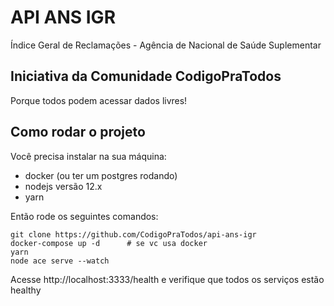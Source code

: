 # API ANS IGR

Índice Geral de Reclamações - Agência de Nacional de Saúde Suplementar

## Iniciativa da Comunidade CodigoPraTodos

Porque todos podem acessar dados livres!

## Como rodar o projeto

Você precisa instalar na sua máquina:
- docker (ou ter um postgres rodando)
- nodejs versão 12.x
- yarn

Então rode os seguintes comandos:
```
git clone https://github.com/CodigoPraTodos/api-ans-igr
docker-compose up -d      # se vc usa docker
yarn
node ace serve --watch
```

Acesse http://localhost:3333/health e verifique que todos os serviços estão healthy